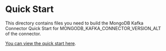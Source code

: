 # Quick Start

This directory contains files you need to build the MongoDB Kafka Connector Quick Start
for MONGODB_KAFKA_CONNECTOR_VERSION_ALT of the connector.

[You can view the quick start here](https://www.mongodb.com/docs/kafka-connector/MONGODB_KAFKA_CONNECTOR_VERSION_ALT/quick-start/).
